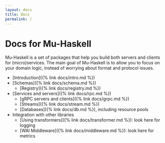 ```yaml
---
layout: docs
title: Docs
permalink: /
---
```


# Docs for Mu-Haskell

Mu-Haskell is a set of packages that help you build both servers and clients for (micro)services. The main goal of Mu-Haskell is to allow you to focus on your domain logic, instead of worrying about format and protocol issues.

* [Introduction]({% link docs/intro.md %})
* [Schemas]({% link docs/schema.md %})
  * [Registry]({% link docs/registry.md %})
* [Services and servers]({% link docs/rpc.md %})
  * [gRPC servers and clients]({% link docs/grpc.md %})
  * [Streams]({% link docs/stream.md %})
  * [Databases]({% link docs/db.md %}), including resource pools
* Integration with other libraries
  * [Using transformers]({% link docs/transformer.md %}): look here for logging
  * [WAI Middleware]({% link docs/middleware.md %}): look here for metrics
